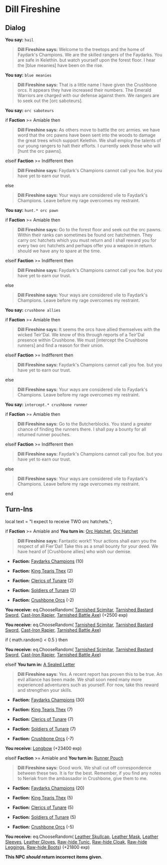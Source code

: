 # Dill Fireshine


## Dialog

**You say:** `hail`



>**Dill Fireshine says:** Welcome to the treetops and the home of Faydark's Champions. We are the skilled rangers of the Faydarks. You are safe in Kelethin. but watch yourself upon the forest floor. I hear the [blue meanies] have been on the rise.

**You say:** `blue meanies`



>**Dill Fireshine says:** That is a little name I have given the Crushbone orcs. It appears they have increased their numbers. The Emerald Warriors are charged with our defense against them. We rangers are to seek out the [orc saboteurs].

**You say:** `orc saboteurs`



if **Faction** >= Amiable then



>**Dill Fireshine says:** As others move to battle the orc armies. we have word that the orc pawns have been sent into the woods to damage the great trees which support Kelethin. We shall employ the talents of our young rangers to halt their efforts. I currently seek those who will [hunt the orc pawns].


elseif **Faction** >= Indifferent then



>**Dill Fireshine says:** Faydark's Champions cannot call you foe. but you have yet to earn our trust.


else



>**Dill Fireshine says:** Your ways are considered vile to Faydark's Champions. Leave before my rage overcomes my restraint.


**You say:** `hunt.* orc pawn`



if **Faction** >= Amiable then



>**Dill Fireshine says:** Go to the forest floor and seek out the orc pawns. Within their ranks can sometimes be found orc hatchetmen. They carry orc hatchets which you must return and I shall reward you for every two orc hatchets and perhaps offer you a weapon in return. should we have any to spare at the time.


elseif **Faction** >= Indifferent then



>**Dill Fireshine says:** Faydark's Champions cannot call you foe. but you have yet to earn our trust.


else



>**Dill Fireshine says:** Your ways are considered vile to Faydark's Champions. Leave before my rage overcomes my restraint.


**You say:** `crushbone allies`



if **Faction** >= Amiable then



>**Dill Fireshine says:** It seems the orcs have allied themselves with the wicked Teir'Dal. We know of this through reports of a Teir'Dal presence within Crushbone. We must [intercept the Crushbone runners] and find a reason for their union.


elseif **Faction** >= Indifferent then



>**Dill Fireshine says:** Faydark's Champions cannot call you foe. but you have yet to earn our trust.


else



>**Dill Fireshine says:** Your ways are considered vile to Faydark's Champions. Leave before my rage overcomes my restraint.


**You say:** `intercept.* crushbone runner`



if **Faction** >= Amiable then



>**Dill Fireshine says:** Go to the Butcherblocks. You stand a greater chance of finding the runners there. I shall pay a bounty for all returned runner pouches.


elseif **Faction** >= Indifferent then



>**Dill Fireshine says:** Faydark's Champions cannot call you foe. but you have yet to earn our trust.


else



>**Dill Fireshine says:** Your ways are considered vile to Faydark's Champions. Leave before my rage overcomes my restraint.

end

## Turn-Ins



local text = "I expect to receive TWO orc hatchets.";





if **Faction** >= Amiable and  **You turn in:** [Orc Hatchet](/item/12108), [Orc Hatchet](/item/12108)


>**Dill Fireshine says:** Fantastic work!! Your actions shall earn you the respect of all Fier'Dal!  Take this as a small bounty for your deed.  We have heard of [Crushbone allies] who wish our demise.


* __Faction:__ [Faydarks Champions](/faction/246) (10)


* __Faction:__ [King Tearis Thex](/faction/279) (2)


* __Faction:__ [Clerics of Tunare](/faction/226) (2)


* __Faction:__ [Soldiers of Tunare](/faction/310) (2)


* __Faction:__ [Crushbone Orcs](/faction/234) (-2)


 **You receive:** eq.ChooseRandom( [Tarnished Scimitar](/item/5047), [Tarnished Bastard Sword](/item/5048), [Cast-Iron Rapier](/item/7032), [Tarnished Battle Axe](/item/5046)) (+2500 exp)


 **You receive:** eq.ChooseRandom( [Tarnished Scimitar](/item/5047), [Tarnished Bastard Sword](/item/5048), [Cast-Iron Rapier](/item/7032), [Tarnished Battle Axe](/item/5046)) 


if ( math.random() < 0.5 ) then



 **You receive:** eq.ChooseRandom( [Tarnished Scimitar](/item/5047), [Tarnished Bastard Sword](/item/5048), [Cast-Iron Rapier](/item/7032), [Tarnished Battle Axe](/item/5046)) 


elseif **You turn in:** [A Sealed Letter](/item/18840)


>**Dill Fireshine says:** Yes. A recent report has proven this to be true. An evil alliance has been made. We shall soon need many more experienced adventurers such as yourself. For now, take this reward and strengthen your skills.


* __Faction:__ [Faydarks Champions](/faction/246) (30)


* __Faction:__ [King Tearis Thex](/faction/279) (7)


* __Faction:__ [Clerics of Tunare](/faction/226) (7)


* __Faction:__ [Soldiers of Tunare](/faction/310) (7)


* __Faction:__ [Crushbone Orcs](/faction/234) (-7)


 **You receive:**  [Longbow](/item/8003) (+23400 exp)

elseif **Faction** >= Amiable and  **You turn in:** [Runner Pouch](/item/13226)


>**Dill Fireshine says:** Good work. We shall cut off correspondence between these two. It is for the best. Remember, if you find any notes to Neriak from the ambassador in Crushbone, give them to me.


* __Faction:__ [Faydarks Champions](/faction/246) (20)


* __Faction:__ [King Tearis Thex](/faction/279) (5)


* __Faction:__ [Clerics of Tunare](/faction/226) (5)


* __Faction:__ [Soldiers of Tunare](/faction/310) (5)


* __Faction:__ [Crushbone Orcs](/faction/234) (-5)


 **You receive:** eq.ChooseRandom( [Leather Skullcap](/item/2001), [Leather Mask](/item/2002), [Leather Sleeves](/item/2008), [Leather Gloves](/item/2010), [Raw-hide Tunic](/item/2140), [Raw-hide Cloak](/item/2142), [Raw-hide Leggings](/item/2147), [Raw-hide Boots](/item/2148)) (+21800 exp)

**This NPC *should* return incorrect items given.**


